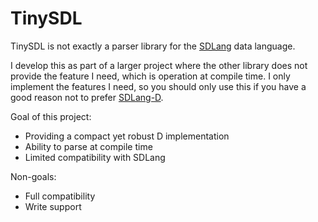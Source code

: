 # TinySDL
TinySDL is not exactly a parser library for the [SDLang](https://sdlang.org/) data language.

I develop this as part of a larger project where the other library does not provide the feature I need, which is operation at compile time.
I only implement the features I need, so you should only use this if you have a good reason not to prefer [SDLang-D](https://github.com/Abscissa/SDLang-D).

Goal of this project:
* Providing a compact yet robust D implementation
* Ability to parse at compile time
* Limited compatibility with SDLang

Non-goals:
* Full compatibility
* Write support
